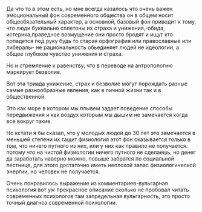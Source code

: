 Да что то в этом есть, но мне всегда казалось что очень важен эмоциональный фон современного общества он в общем носит общеобязательный характер, а основной, базовый фон приводит к тому, что люди буквально сплетены их страха и унижения,-обида, истерика,праведное возмущение они просто бродят и ищут кто попадется под руку будь то старая орфография или православные или либералы- не рациональность обьединяет людей не идеологии, а общее глубокое чувство унижения и страха.

Но и стремление к равенству, что в переводе на антропологию маркирует безволие.

Вот эта триада унижение, страх и безволие могут порождать разные самые разнообразные явления, как в личной жизни так и в общественной.

Это как море в котором мы плывем задает поведение способы передвижения и как воздух которым мы дышим не замечается когда все вокруг такие.

Но кстати я бы сказал, что у молодых людей до 30 лет это замечается в меньшей степени их тащит физиология этот фон сказывается только в том, что ничего путного из них, или у них как правило не получается. потому что на чистой физиологии ничего путного не сделаешь, но денег да заработать наверно можно, повыше забратся по социальной лестнице, для этого достаточно иметь неплохой запас физиологической энергии, но человек не получается.

Очень понравилось выражение из комментариев-вульгарная психология вот уж прекрасное описание сколько не пробовал читать современных психологов там запредельная вульгарность, это просто точный диагноз современной психологии.
